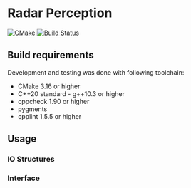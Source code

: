# Radar Perception

[![CMake](https://github.com/borodziejciesla/radar_perception/actions/workflows/cmake.yml/badge.svg)](https://github.com/borodziejciesla/radar_perception/actions/workflows/cmake.yml)
[![Build Status](https://app.travis-ci.com/borodziejciesla/radar_perception.svg?branch=main)](https://app.travis-ci.com/borodziejciesla/radar_perception)


## Build requirements
Development and testing was done with following toolchain:
  * CMake 3.16 or higher
  * C++20 standard - g++10.3 or higher
  * cppcheck 1.90 or higher
  * pygments
  * cpplint 1.5.5 or higher

## Usage

### IO Structures

### Interface
